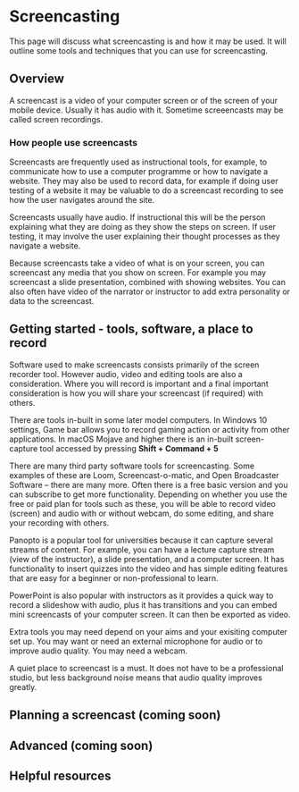 # Screencasting
This page will discuss what screencasting is and how it may be used. It will outline some tools and techniques that you can use for screencasting.

## Overview 
A screencast is a video of your computer screen or of the screen of your mobile device. Usually it has audio with it. Sometime screeencasts may be called screen recordings.
### How people use screencasts
Screencasts are frequently used as instructional tools, for example, to communicate how to use a computer programme or how to navigate a website. 
They may also be used to record data, for example if doing user testing of a website it may be valuable to do a screencast recording to see how the user navigates around the site.

Screencasts usually have audio. If instructional this will be the person explaining what they are doing as they show the steps on screen. If user testing, it may involve the user explaining their thought processes as they navigate a website.

Because screencasts take a video of what is on your screen, you can screencast any media that you show on screen. For example you may screencast a slide presentation, combined with showing websites. You can also often have video of the narrator or instructor to add extra personality or data to the screencast.

## Getting started - tools, software, a place to record
Software used to make screencasts consists primarily of the screen recorder tool. However audio, video and editing tools are also a consideration. Where you will record is important and a final important consideration is how you will share your screencast (if required) with others.

There are tools in-built in some later model computers. In Windows 10 settings, Game bar allows you to record gaming action or activity from other applications. In macOS Mojave and higher there is an in-built screen-capture tool accessed by pressing **Shift + Command + 5**

There are many third party software tools for screencasting. Some examples of these are Loom, Screencast-o-matic, and Open Broadcaster Software – there are many more. Often there is a free basic version and you can subscribe to get more functionality. Depending on whether you use the free or paid plan for tools such as these, you will be able to record video (screen) and audio with or without webcam, do some editing, and share your recording with others.

Panopto is a popular tool for universities because it can capture several streams of content. For example, you can have a lecture capture stream (view of the instructor), a slide presentation, and a computer screen. It has functionality to insert quizzes into the video and has simple editing features that are easy for a beginner or non-professional to learn.

PowerPoint is also popular with instructors as it provides a quick way to record a slideshow with audio, plus it has transitions and you can embed mini screencasts of your computer screen. It can then be exported as video.

Extra tools you may need depend on your aims and your exisiting computer set up. You may want or need an external microphone for audio or to improve audio quality. You may need a webcam. 

A quiet place to screencast is a must. It does not have to be a professional studio, but less background noise means that audio quality improves greatly.

## Planning a screencast (coming soon)


## Advanced (coming soon)


## Helpful resources    
